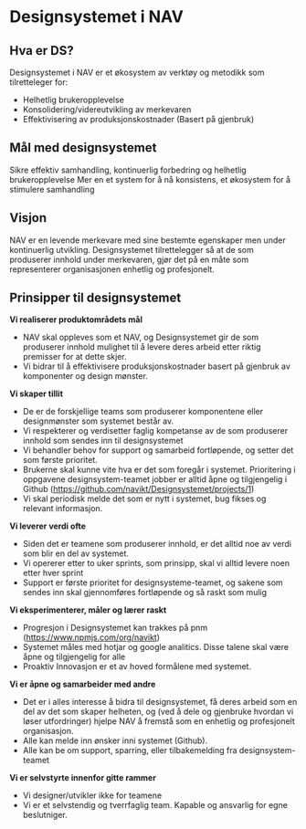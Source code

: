 # Designsystemet i NAV
## Hva er DS?
Designsystemet i NAV er et økosystem av verktøy og metodikk som tilretteleger for: 
* Helhetlig brukeropplevelse
*  Konsolidering/videreutvikling av merkevaren
*  Effektivisering av produksjonskostnader (Basert på gjenbruk)

## Mål med designsystemet
Sikre effektiv samhandling, kontinuerlig forbedring og helhetlig brukeropplevelse
Mer en et system for å nå konsistens, et økosystem for å stimulere samhandling

## Visjon
NAV er en levende merkevare med sine bestemte egenskaper men under kontinuerlig utvikling. Designsystemet tilrettelegger så at de som produserer innhold under merkevaren, gjør det på en måte som representerer organisasjonen enhetlig og profesjonelt. 


## Prinsipper til designsystemet

**Vi realiserer produktområdets mål**

* NAV skal oppleves som et NAV, og Designsystemet gir de som produserer innhold mulighet til å levere deres arbeid etter riktig premisser for at dette skjer. 
* Vi bidrar til å effektivisere produksjonskostnader basert på gjenbruk av komponenter og design mønster.


**Vi skaper tillit**

* De er de forskjellige teams som produserer komponentene eller designmønster som systemet består av. 
* Vi respekterer og verdisetter faglig kompetanse av de som produserer innhold som sendes inn til designsystemet
* Vi behandler behov for support og samarbeid fortløpende, og setter det som første prioritet.
* Brukerne skal kunne vite hva er det som foregår i systemet. Prioritering i oppgavene designsystem-teamet jobber er alltid åpne og tilgjengelig i Github (https://github.com/navikt/Designsystemet/projects/1) 
* Vi skal periodisk melde det som er nytt i systemet, bug fikses og relevant informasjon.
  
**Vi leverer verdi ofte**

* Siden det er teamene som produserer innhold, er det alltid noe av verdi som blir en del av systemet. 
* Vi opererer etter to uker sprints, som prinsipp, skal vi alltid levere noen etter hver sprint
* Support er første prioritet for designsysteme-teamet, og sakene som sendes inn skal gjennomføres fortløpende og så raskt som mulig 

**Vi eksperimenterer, måler og lærer raskt**

* Progresjon i Designsystemet kan trakkes på pnm (https://www.npmjs.com/org/navikt)
* Systemet måles med hotjar og google analitics. Disse talene skal være åpne og tilgjengelig for alle
* Proaktiv Innovasjon er et av hoved formålene med systemet. 

**Vi er åpne og samarbeider med andre**

* Det er i alles interesse å bidra til designsystemet, få deres arbeid som en del av det som skaper helheten, og (ved å dele og gjenbruke hvordan vi løser utfordringer) hjelpe NAV å fremstå som en enhetlig og profesjonelt organisasjon. 
* Alle kan melde inn ønsker inni systemet (Github). 
* Alle kan be om support, sparring, eller tilbakemelding fra designsystem-teamet

**Vi er selvstyrte innenfor gitte rammer**

* Vi designer/utvikler ikke for teamene
* Vi er et selvstendig og tverrfaglig team. Kapable og ansvarlig for egne beslutniger. 

